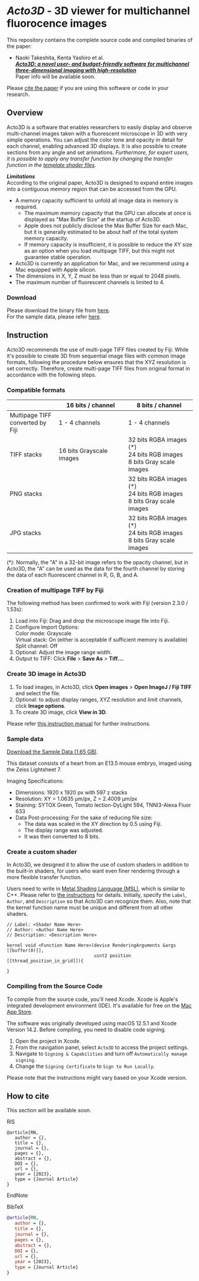 # *Acto3D* - 3D viewer for multichannel fluorocence images
This repository contains the complete source code and compiled binaries of the paper:
- Naoki Takeshita, Kenta Yashiro et al.  
[***Acto3D: a novel user- and budget-friendly software for multichannel three-dimensional imaging with high-resolution***](http://www....)  
Paper info will be available soon.

Please [cite the paper](#how-to-cite) if you are using this software or code in your research.  

## Overview
Acto3D is a software that enables researchers to easily display and observe multi-channel images taken with a fluorescent microscope in 3D with very simple operations. You can adjust the color tone and opacity in detail for each channel, enabling advanced 3D displays. It is also possible to create sections from any angle and set animations. *Furthermore, for expert users, it is possible to apply any transfer function by changing the transfer function in the [template shader files](https://github.com/Acto3D/Acto3D/tree/main/ShaderTemplates)*.

***Limitations***  
According to the original paper, Acto3D is designed to expand entire images into a contiguous memory region that can be accessed from the GPU.
- A memory capacity sufficient to unfold all image data in memory is required.
   - The maximum memory capacity that the GPU can allocate at once is displayed as "Max Buffer Size" at the startup of Acto3D.
   - Apple does not publicly disclose the Max Buffer Size for each Mac, but it is generally estimated to be about half of the total system memory capacity.
   - If memory capacity is insufficient, it is possible to reduce the XY size as an option when you load multipage TIFF, but this might not guarantee stable operation.
- Acto3D is currently an application for Mac, and we recommend using a Mac equipped with Apple silicon.
- The dimensions in X, Y, Z must be less than or equal to 2048 pixels.
- The maximum number of fluorescent channels is limited to 4.

### Download
Please download the binary file from [here](https://github.com/Acto3D/Acto3D/releases).<br>
For the sample data, please refer [here](#sample-data).

## Instruction
Acto3D recommends the use of multi-page TIFF files created by Fiji. While it's possible to create 3D from sequential image files with common image formats, following the procedure below ensures that the XYZ resolution is set correctly. Therefore, create multi-page TIFF files from original format in accordance with the following steps.
### Compatible formats
|                                     | 16 bits / channel        | 8 bits / channel                                                           |
| ----------------------------------- | ----------------------- | ------------------------------------------------------------------------- |
| Multipage TIFF<br>converted by Fiji | 1 - 4 channels          | 1 - 4 channels                                                            |
| TIFF stacks                         | 16 bits Grayscale images | 32 bits RGBA images (*)<br>24 bits RGB images<br>8 bits Gray scale images |
| PNG stacks                          |                         | 32 bits RGBA images (*)<br>24 bits RGB images<br>8 bits Gray scale images |
| JPG stacks                          |                         | 32 bits RGBA images (*)<br>24 bits RGB images<br>8 bits Gray scale images |

(*): Normally, the "A" in a 32-bit image refers to the opacity channel, but in Acto3D, the "A" can be used as the data for the fourth channel by storing the data of each fluorescent channel in R, G, B, and A.

### Creation of multipage TIFF by Fiji
The following method has been confirmed to work with Fiji (version 2.3.0 / 1.53s):
1. Load into Fiji: Drag and drop the microscope image file into Fiji.
2. Configure Import Options:  
Color mode: Grayscale  
Virtual stack: On (either is acceptable if sufficient memory is available)  
Split channel: Off
3. Optional: Adjust the image range width.
4. Output to TIFF: Click **File** > **Save As** > **Tiff...**.

### Create 3D image in Acto3D
1. To load images, in Acto3D, click **Open images** > **Open ImageJ / Fiji TIFF** and select the file.
2. Optional: to adjust display ranges, XYZ resolution and limit channels, click **Image options**.
3. To create 3D image, click **View in 3D**.  

Please refer [this instruction manual](./instruction.pdf) for further instructions.   

### Sample data
[Download the Sample Data (1.65 GB)](https://drive.google.com/file/d/1VHiLkK2O1ZrWoWX4ahPwnZfNgDQ242Kz/view?usp=sharing).

This dataset consists of a heart from an E13.5 mouse embryo, imaged using the Zeiss Lightsheet 7.

Imaging Specifications:
- Dimensions: 1920 x 1920 px with 597 z stacks
- Resolution: XY = 1.0635 µm/px, Z = 2.4009 µm/px
- Staining: SYTOX Green, Tomato lection-DyLight 594, TNNI3-Alexa Fluor 633
- Data Post-processing: For the sake of reducing file size:
    - The data was scaled in the XY direction by 0.5 using Fiji.
    - The display range was adjusted.
    - It was then converted to 8 bits.



### Create a custom shader
In Acto3D, we designed it to allow the use of custom shaders in addition to the built-in shaders, for users who want even finer rendering through a more flexible transfer function.

Users need to write in [Metal Shading Language (MSL)](https://developer.apple.com/documentation/metal/), which is similar to C++.
Please refer to [the instructions](./instruction.pdf) for details.
Initially, specify the `Label`, `Author`, and `Description` so that Acto3D can recognize them. Also, note that the kernel function name must be unique and different from all other shaders.

```Metal
// Label: <Shader Name Here>
// Author: <Author Name Here>
// Description: <Description Here>

kernel void <Function Name Here>(device RenderingArguments &args [[buffer(0)]],
                                 uint2 position [[thread_position_in_grid]]){

}
```

### Compiling from the Source Code
To compile from the source code, you'll need Xcode. Xcode is Apple's integrated development environment (IDE). It's available for free on the [Mac App Store](https://apps.apple.com/app/xcode/id497799835).

The software was originally developed using macOS 12.5.1 and Xcode Version 14.2. Before compiling, you need to disable code signing.

1. Open the project in Xcode.
2. From the navigation panel, select `Acto3D` to access the project settings.
3. Navigate to `Signing & Capabilities` and turn off `Automatically manage signing`.
4. Change the `Signing Certificate` to `Sign to Run Locally`.

Please note that the instructions might vary based on your Xcode version.





## How to cite
This section will be available soon.

RIS
```ris
@article{RN,
   author = {},
   title = {},
   journal = {},
   pages = {},
   abstract = {},
   DOI = {},
   url = {},
   year = {2023},
   type = {Journal Article}
}
```

EndNote

BibTeX
```bibtex
@article{RN,
   author = {},
   title = {},
   journal = {},
   pages = {},
   abstract = {},
   DOI = {},
   url = {},
   year = {2023},
   type = {Journal Article}
}
```
